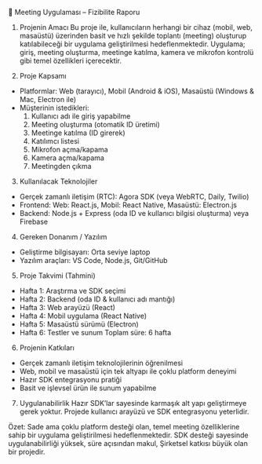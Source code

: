 📑 Meeting Uygulaması – Fizibilite Raporu

1. Projenin Amacı
Bu proje ile, kullanıcıların herhangi bir cihaz (mobil, web, masaüstü) üzerinden basit ve hızlı şekilde toplantı (meeting) oluşturup katılabileceği bir uygulama geliştirilmesi hedeflenmektedir. Uygulama; giriş, meeting oluşturma, meetinge katılma, kamera ve mikrofon kontrolü gibi temel özellikleri içerecektir.

2. Proje Kapsamı
- Platformlar: Web (tarayıcı), Mobil (Android & iOS), Masaüstü (Windows & Mac, Electron ile)
- Müşterinin istedikleri:
  1. Kullanıcı adı ile giriş yapabilme
  2. Meeting oluşturma (otomatik ID üretimi)
  3. Meetinge katılma (ID girerek)
  4. Katılımcı listesi
  5. Mikrofon açma/kapama
  6. Kamera açma/kapama
  7. Meetingden çıkma


3. Kullanılacak Teknolojiler
- Gerçek zamanlı iletişim (RTC): Agora SDK (veya WebRTC, Daily, Twilio)
- Frontend: Web: React.js, Mobil: React Native, Masaüstü: Electron.js
- Backend: Node.js + Express (oda ID ve kullanıcı bilgisi oluşturma) veya Firebase


4. Gereken Donanım / Yazılım
- Geliştirme bilgisayarı: Orta seviye laptop
- Yazılım araçları: VS Code, Node.js, Git/GitHub


5. Proje Takvimi (Tahmini)
- Hafta 1: Araştırma ve SDK seçimi
- Hafta 2: Backend (oda ID & kullanıcı adı mantığı)
- Hafta 3: Web arayüzü (React)
- Hafta 4: Mobil uygulama (React Native)
- Hafta 5: Masaüstü sürümü (Electron)
- Hafta 6: Testler ve sunum
Toplam süre: 6 hafta


6. Projenin Katkıları
- Gerçek zamanlı iletişim teknolojilerinin öğrenilmesi
- Web, mobil ve masaüstü için tek altyapı ile çoklu platform deneyimi
- Hazır SDK entegrasyonu pratiği
- Basit ve işlevsel ürün ile sunum yapabilme


7. Uygulanabilirlik
Hazır SDK’lar sayesinde karmaşık alt yapı geliştirmeye gerek yoktur. Projede kullanıcı arayüzü ve SDK entegrasyonu yeterlidir.


Özet: Sade ama çoklu platform desteği olan, temel meeting özelliklerine sahip bir uygulama geliştirilmesi hedeflenmektedir. SDK desteği sayesinde uygulanabilirliği yüksek, süre açısından makul, Şirketsel katkısı büyük olan bir projedir.
